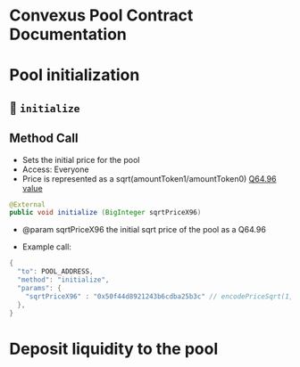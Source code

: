 # Convexus Pool Contract Documentation

# Pool initialization


## 📜 `initialize`


## Method Call

- Sets the initial price for the pool
- Access: Everyone
- Price is represented as a sqrt(amountToken1/amountToken0) [Q64.96 value](../../../Convexus-Commons/Librairies/README.md#how-to-encode-a-Q64-96-price)

```java
@External
public void initialize (BigInteger sqrtPriceX96)
```

- @param sqrtPriceX96 the initial sqrt price of the pool as a Q64.96

- Example call:

```java
{
  "to": POOL_ADDRESS,
  "method": "initialize",
  "params": {
    "sqrtPriceX96" : "0x50f44d8921243b6cdba25b3c" // encodePriceSqrt(1, 10)
  },
}
```

# Deposit liquidity to the pool

